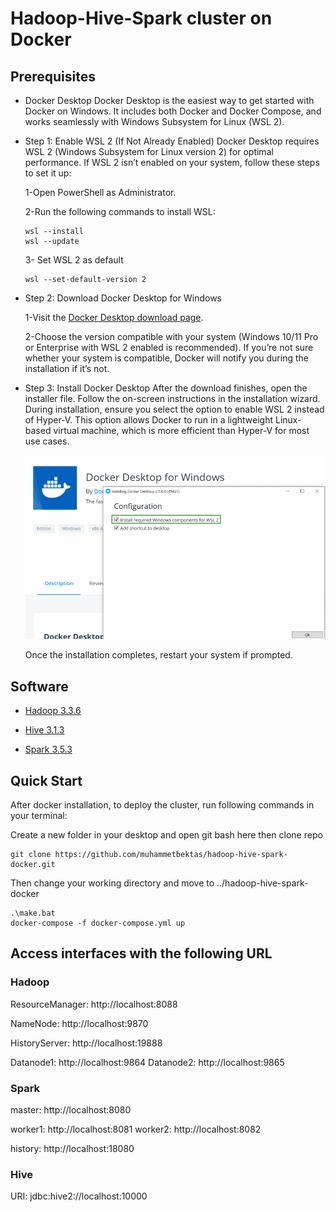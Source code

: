 # Hadoop-Hive-Spark cluster on Docker

## Prerequisites

- Docker Desktop
    Docker Desktop is the easiest way to get started with Docker on Windows. It includes both Docker and Docker Compose, and works seamlessly with Windows Subsystem for Linux (WSL 2).

- Step 1: Enable WSL 2 (If Not Already Enabled)
Docker Desktop requires WSL 2 (Windows Subsystem for Linux version 2) for optimal performance. If WSL 2 isn’t enabled on your system, follow these steps to set it up:
    
    1-Open PowerShell as Administrator.
    
    2-Run the following commands to install WSL:
    ```
    wsl --install
    wsl --update
    ```
    3- Set WSL 2 as default

    ```
    wsl --set-default-version 2
    ```

- Step 2: Download Docker Desktop for Windows

    1-Visit the [Docker Desktop download page](https://www.docker.com/products/docker-desktop/).
    
    2-Choose the version compatible with your system (Windows 10/11 Pro or Enterprise with WSL 2 enabled is recommended). If you’re not sure whether your system is compatible, Docker will notify you during the installation if it’s not.
- Step 3: Install Docker Desktop
After the download finishes, open the installer file.
Follow the on-screen instructions in the installation wizard.
During installation, ensure you select the option to enable WSL 2 instead of Hyper-V. This option allows Docker to run in a lightweight Linux-based virtual machine, which is more efficient than Hyper-V for most use cases.

    <p align="center">
      <img src="images/docker_configuration.png" alt="Wallpaper">
    </p>

    Once the installation completes, restart your system if prompted.



## Software

* [Hadoop 3.3.6](https://hadoop.apache.org/)

* [Hive 3.1.3](http://hive.apache.org/)

* [Spark 3.5.3](https://spark.apache.org/)

## Quick Start

After docker installation, to deploy the cluster, run following commands in your terminal:

Create a new folder in your desktop and open git bash here then clone repo
```
git clone https://github.com/muhammetbektas/hadoop-hive-spark-docker.git
```
Then change your working directory and move to ../hadoop-hive-spark-docker
```
.\make.bat
docker-compose -f docker-compose.yml up
```

## Access interfaces with the following URL

### Hadoop

ResourceManager: http://localhost:8088

NameNode: http://localhost:9870

HistoryServer: http://localhost:19888

Datanode1: http://localhost:9864
Datanode2: http://localhost:9865


### Spark
master: http://localhost:8080

worker1: http://localhost:8081
worker2: http://localhost:8082

history: http://localhost:18080

### Hive
URI: jdbc:hive2://localhost:10000